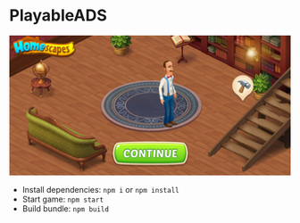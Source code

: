# PlayableADS

![img](screenshot.jpg?raw=true)

- Install dependencies: ```npm i``` or ```npm install```
- Start game: ```npm start```
- Build bundle: ```npm build```